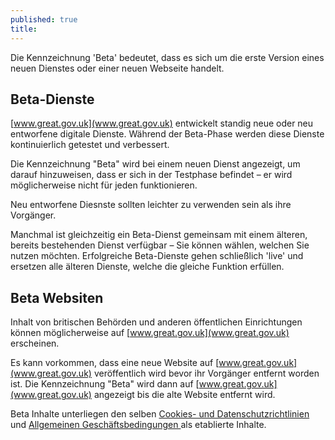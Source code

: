 ```yaml
---
published: true
title: 
---
```

Die Kennzeichnung 'Beta' bedeutet, dass es sich um die erste Version eines neuen Dienstes oder einer neuen Webseite handelt.

## Beta-Dienste
[www.great.gov.uk](www.great.gov.uk) entwickelt standig neue oder neu entworfene digitale Dienste. Während der Beta-Phase werden diese Dienste kontinuierlich getestet und verbessert.

Die Kennzeichnung "Beta" wird bei einem neuen Dienst angezeigt, um darauf hinzuweisen, dass er sich in der Testphase befindet – er wird möglicherweise nicht für jeden funktionieren.

Neu entworfene Diesnste sollten leichter zu verwenden sein als ihre Vorgänger.

Manchmal ist gleichzeitig ein Beta-Dienst gemeinsam mit einem älteren, bereits bestehenden Dienst verfügbar – Sie können wählen, welchen Sie nutzen möchten. Erfolgreiche Beta-Dienste gehen schließlich 'live' und ersetzen alle älteren Dienste, welche die gleiche Funktion erfüllen.

## Beta Websiten
Inhalt von britischen Behörden und anderen öffentlichen Einrichtungen können möglicherweise auf [www.great.gov.uk](www.great.gov.uk) erscheinen.

Es kann vorkommen, dass eine neue Website auf [www.great.gov.uk](www.great.gov.uk) veröffentlich wird bevor ihr Vorgänger entfernt worden ist. Die Kennzeichnung "Beta" wird dann auf [www.great.gov.uk](www.great.gov.uk) angezeigt bis die alte Website entfernt wird.

Beta Inhalte unterliegen den selben [Cookies- und Datenschutzrichtlinien](https://www.great.gov.uk/de/privacy-policy/) und [Allgemeinen Geschäftsbedingungen ](https://www.exportingisgreat.gov.uk/terms-and-conditions/) als etablierte Inhalte.
